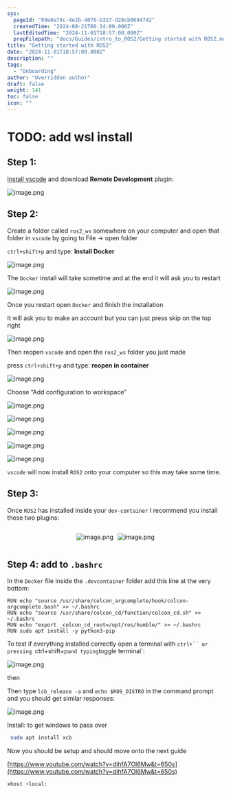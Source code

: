 ```yaml
---
sys:
  pageId: "89e0a78c-4e2b-4070-b327-d28cb0694742"
  createdTime: "2024-08-21T00:24:00.000Z"
  lastEditedTime: "2024-11-01T18:57:00.000Z"
  propFilepath: "docs/Guides/intro_to_ROS2/Getting started with ROS2.md"
title: "Getting started with ROS2"
date: "2024-11-01T18:57:00.000Z"
description: ""
tags:
  - "Onboarding"
author: "Overridden author"
draft: false
weight: 141
toc: false
icon: ""
---
```


# TODO: add wsl install

## Step 1:

[Install vscode](https://code.visualstudio.com/download) and download **Remote Development** plugin:

![image.png](https://prod-files-secure.s3.us-west-2.amazonaws.com/d518164a-d88e-44d1-a4ee-3adb3bd8bce0/efb52993-1881-4a40-b95e-6f020334f022/image.png?X-Amz-Algorithm=AWS4-HMAC-SHA256&X-Amz-Content-Sha256=UNSIGNED-PAYLOAD&X-Amz-Credential=ASIAZI2LB466WU3VH7FZ%2F20250418%2Fus-west-2%2Fs3%2Faws4_request&X-Amz-Date=20250418T061231Z&X-Amz-Expires=3600&X-Amz-Security-Token=IQoJb3JpZ2luX2VjEOb%2F%2F%2F%2F%2F%2F%2F%2F%2F%2FwEaCXVzLXdlc3QtMiJIMEYCIQDHwtSsyfcFt2TLECIPgziBx2JRzaK6z3%2FSNa89jRcc5QIhAJ%2BcxDdeFz4aJPDDQYVUEcJ6XQNtCQ2QpaXH5Fe60MEtKv8DCG4QABoMNjM3NDIzMTgzODA1IgzepgutlmbyoSIYX0oq3AP3z5MtHBO2NxCPDgudMlzjsJpUvC1CQImJeRMW4nGdd5U18BDRxPUQlXtteT813FoiebRgZnqLoTyysLncfNzSfwAXQ3XYUuRdI6LW21ye02OCnwzSj0M5kR9HJMmHgEv17lLFOCalx7eWkhprU%2BVfVYAMnDN22VJxS7ZWxX13U1iIkZFskgugk1WbaAtP%2BOcMmZhp%2FQnemT5YZ%2BHXsvXEMaA9s6xww6KvXRnQJOAcJv6DLIFh8rXBkyQK030sthWd%2BPgL7yXg%2FV7QdRWBerGZWkuv9Mop%2Fu5tBXHS5WNCTuTTuNUTMTZZiDemnfQT33OlEB1c9MdOo4m0ejkA8rcd8slK%2BJTSp%2BXK9O9gouk1pEolWBArYooCgmvNAshXn9yH5rQCjNj4LgN3A19f%2Bf646ViODmwjJtuteMWM6mAHzZ19sXtZfCSg4M%2FBP4jFDZSdv9Z5%2Fd1Fhz6KLvgOzvImpBmJi3ZfCJaCdQzmRM7mbw2%2FVcNnOT7wy2pXVI4HMH8IHLtGGeVGfljNWyxt0K5xOT%2F7XRY1Tb28nn6qy3qhTxvH%2Fb5vyNTSwdcF%2FcN68vq7m0txYAUA1lmVZCvdDO1L7aPpNKa48KaulORRiRA%2BiJtPJj8wR02BbX5wFTD8wofABjqkATb0m9tmri94xKqTO%2FjQn%2FCgpSfcaA9q3JwDT85RHMUsx20d%2Fv%2FTCroU%2BFcbxJzA%2FaYK6mcoRpV1bg%2FaIMzvebIkGyH%2BANq7fYgM%2BguJyTqiTJQmQ117QQLlOauQ619YKRvl1y18eISKK79VSyDcIWtQxikiIgFkwRgQkKjWYAfPVYFtATQLNBT5vIU4Rdfg5AJzrBvsKJUkYe4hfSOx7H8dbCT8&X-Amz-Signature=380807913382f66b13020a4ce597eb0d06301a25558b9d5dfdc3619c7c97a05b&X-Amz-SignedHeaders=host&x-id=GetObject)

## Step 2:

Create a folder called `ros2_ws` somewhere on your computer and open that folder in `vscode` by going to File → open folder 

`ctrl+shift+p` and type: **Install Docker**

![image.png](https://prod-files-secure.s3.us-west-2.amazonaws.com/d518164a-d88e-44d1-a4ee-3adb3bd8bce0/2269dc0e-1cd5-47ff-bceb-c04ad9b2eab0/image.png?X-Amz-Algorithm=AWS4-HMAC-SHA256&X-Amz-Content-Sha256=UNSIGNED-PAYLOAD&X-Amz-Credential=ASIAZI2LB466WU3VH7FZ%2F20250418%2Fus-west-2%2Fs3%2Faws4_request&X-Amz-Date=20250418T061231Z&X-Amz-Expires=3600&X-Amz-Security-Token=IQoJb3JpZ2luX2VjEOb%2F%2F%2F%2F%2F%2F%2F%2F%2F%2FwEaCXVzLXdlc3QtMiJIMEYCIQDHwtSsyfcFt2TLECIPgziBx2JRzaK6z3%2FSNa89jRcc5QIhAJ%2BcxDdeFz4aJPDDQYVUEcJ6XQNtCQ2QpaXH5Fe60MEtKv8DCG4QABoMNjM3NDIzMTgzODA1IgzepgutlmbyoSIYX0oq3AP3z5MtHBO2NxCPDgudMlzjsJpUvC1CQImJeRMW4nGdd5U18BDRxPUQlXtteT813FoiebRgZnqLoTyysLncfNzSfwAXQ3XYUuRdI6LW21ye02OCnwzSj0M5kR9HJMmHgEv17lLFOCalx7eWkhprU%2BVfVYAMnDN22VJxS7ZWxX13U1iIkZFskgugk1WbaAtP%2BOcMmZhp%2FQnemT5YZ%2BHXsvXEMaA9s6xww6KvXRnQJOAcJv6DLIFh8rXBkyQK030sthWd%2BPgL7yXg%2FV7QdRWBerGZWkuv9Mop%2Fu5tBXHS5WNCTuTTuNUTMTZZiDemnfQT33OlEB1c9MdOo4m0ejkA8rcd8slK%2BJTSp%2BXK9O9gouk1pEolWBArYooCgmvNAshXn9yH5rQCjNj4LgN3A19f%2Bf646ViODmwjJtuteMWM6mAHzZ19sXtZfCSg4M%2FBP4jFDZSdv9Z5%2Fd1Fhz6KLvgOzvImpBmJi3ZfCJaCdQzmRM7mbw2%2FVcNnOT7wy2pXVI4HMH8IHLtGGeVGfljNWyxt0K5xOT%2F7XRY1Tb28nn6qy3qhTxvH%2Fb5vyNTSwdcF%2FcN68vq7m0txYAUA1lmVZCvdDO1L7aPpNKa48KaulORRiRA%2BiJtPJj8wR02BbX5wFTD8wofABjqkATb0m9tmri94xKqTO%2FjQn%2FCgpSfcaA9q3JwDT85RHMUsx20d%2Fv%2FTCroU%2BFcbxJzA%2FaYK6mcoRpV1bg%2FaIMzvebIkGyH%2BANq7fYgM%2BguJyTqiTJQmQ117QQLlOauQ619YKRvl1y18eISKK79VSyDcIWtQxikiIgFkwRgQkKjWYAfPVYFtATQLNBT5vIU4Rdfg5AJzrBvsKJUkYe4hfSOx7H8dbCT8&X-Amz-Signature=032761baa4ffbaf893fa71761d742e05ebfe43570cad2be6c28c5dafd986652b&X-Amz-SignedHeaders=host&x-id=GetObject)

The `Docker` install will take sometime and at the end it will ask you to restart

![image.png](https://prod-files-secure.s3.us-west-2.amazonaws.com/d518164a-d88e-44d1-a4ee-3adb3bd8bce0/ed233f78-be33-4b1f-b89c-9c346c0e961e/image.png?X-Amz-Algorithm=AWS4-HMAC-SHA256&X-Amz-Content-Sha256=UNSIGNED-PAYLOAD&X-Amz-Credential=ASIAZI2LB466WU3VH7FZ%2F20250418%2Fus-west-2%2Fs3%2Faws4_request&X-Amz-Date=20250418T061231Z&X-Amz-Expires=3600&X-Amz-Security-Token=IQoJb3JpZ2luX2VjEOb%2F%2F%2F%2F%2F%2F%2F%2F%2F%2FwEaCXVzLXdlc3QtMiJIMEYCIQDHwtSsyfcFt2TLECIPgziBx2JRzaK6z3%2FSNa89jRcc5QIhAJ%2BcxDdeFz4aJPDDQYVUEcJ6XQNtCQ2QpaXH5Fe60MEtKv8DCG4QABoMNjM3NDIzMTgzODA1IgzepgutlmbyoSIYX0oq3AP3z5MtHBO2NxCPDgudMlzjsJpUvC1CQImJeRMW4nGdd5U18BDRxPUQlXtteT813FoiebRgZnqLoTyysLncfNzSfwAXQ3XYUuRdI6LW21ye02OCnwzSj0M5kR9HJMmHgEv17lLFOCalx7eWkhprU%2BVfVYAMnDN22VJxS7ZWxX13U1iIkZFskgugk1WbaAtP%2BOcMmZhp%2FQnemT5YZ%2BHXsvXEMaA9s6xww6KvXRnQJOAcJv6DLIFh8rXBkyQK030sthWd%2BPgL7yXg%2FV7QdRWBerGZWkuv9Mop%2Fu5tBXHS5WNCTuTTuNUTMTZZiDemnfQT33OlEB1c9MdOo4m0ejkA8rcd8slK%2BJTSp%2BXK9O9gouk1pEolWBArYooCgmvNAshXn9yH5rQCjNj4LgN3A19f%2Bf646ViODmwjJtuteMWM6mAHzZ19sXtZfCSg4M%2FBP4jFDZSdv9Z5%2Fd1Fhz6KLvgOzvImpBmJi3ZfCJaCdQzmRM7mbw2%2FVcNnOT7wy2pXVI4HMH8IHLtGGeVGfljNWyxt0K5xOT%2F7XRY1Tb28nn6qy3qhTxvH%2Fb5vyNTSwdcF%2FcN68vq7m0txYAUA1lmVZCvdDO1L7aPpNKa48KaulORRiRA%2BiJtPJj8wR02BbX5wFTD8wofABjqkATb0m9tmri94xKqTO%2FjQn%2FCgpSfcaA9q3JwDT85RHMUsx20d%2Fv%2FTCroU%2BFcbxJzA%2FaYK6mcoRpV1bg%2FaIMzvebIkGyH%2BANq7fYgM%2BguJyTqiTJQmQ117QQLlOauQ619YKRvl1y18eISKK79VSyDcIWtQxikiIgFkwRgQkKjWYAfPVYFtATQLNBT5vIU4Rdfg5AJzrBvsKJUkYe4hfSOx7H8dbCT8&X-Amz-Signature=a903b23878b1e01e181c626d2c39010d9015fa3cee2edc4089570cbb96cbcc4a&X-Amz-SignedHeaders=host&x-id=GetObject)

Once you restart open `Docker` and finish the installation

It will ask you to make an account but you can just press skip on the top right

![image.png](https://prod-files-secure.s3.us-west-2.amazonaws.com/d518164a-d88e-44d1-a4ee-3adb3bd8bce0/21010ad9-1659-4fd9-9f59-9932a09b2a3d/image.png?X-Amz-Algorithm=AWS4-HMAC-SHA256&X-Amz-Content-Sha256=UNSIGNED-PAYLOAD&X-Amz-Credential=ASIAZI2LB466WU3VH7FZ%2F20250418%2Fus-west-2%2Fs3%2Faws4_request&X-Amz-Date=20250418T061231Z&X-Amz-Expires=3600&X-Amz-Security-Token=IQoJb3JpZ2luX2VjEOb%2F%2F%2F%2F%2F%2F%2F%2F%2F%2FwEaCXVzLXdlc3QtMiJIMEYCIQDHwtSsyfcFt2TLECIPgziBx2JRzaK6z3%2FSNa89jRcc5QIhAJ%2BcxDdeFz4aJPDDQYVUEcJ6XQNtCQ2QpaXH5Fe60MEtKv8DCG4QABoMNjM3NDIzMTgzODA1IgzepgutlmbyoSIYX0oq3AP3z5MtHBO2NxCPDgudMlzjsJpUvC1CQImJeRMW4nGdd5U18BDRxPUQlXtteT813FoiebRgZnqLoTyysLncfNzSfwAXQ3XYUuRdI6LW21ye02OCnwzSj0M5kR9HJMmHgEv17lLFOCalx7eWkhprU%2BVfVYAMnDN22VJxS7ZWxX13U1iIkZFskgugk1WbaAtP%2BOcMmZhp%2FQnemT5YZ%2BHXsvXEMaA9s6xww6KvXRnQJOAcJv6DLIFh8rXBkyQK030sthWd%2BPgL7yXg%2FV7QdRWBerGZWkuv9Mop%2Fu5tBXHS5WNCTuTTuNUTMTZZiDemnfQT33OlEB1c9MdOo4m0ejkA8rcd8slK%2BJTSp%2BXK9O9gouk1pEolWBArYooCgmvNAshXn9yH5rQCjNj4LgN3A19f%2Bf646ViODmwjJtuteMWM6mAHzZ19sXtZfCSg4M%2FBP4jFDZSdv9Z5%2Fd1Fhz6KLvgOzvImpBmJi3ZfCJaCdQzmRM7mbw2%2FVcNnOT7wy2pXVI4HMH8IHLtGGeVGfljNWyxt0K5xOT%2F7XRY1Tb28nn6qy3qhTxvH%2Fb5vyNTSwdcF%2FcN68vq7m0txYAUA1lmVZCvdDO1L7aPpNKa48KaulORRiRA%2BiJtPJj8wR02BbX5wFTD8wofABjqkATb0m9tmri94xKqTO%2FjQn%2FCgpSfcaA9q3JwDT85RHMUsx20d%2Fv%2FTCroU%2BFcbxJzA%2FaYK6mcoRpV1bg%2FaIMzvebIkGyH%2BANq7fYgM%2BguJyTqiTJQmQ117QQLlOauQ619YKRvl1y18eISKK79VSyDcIWtQxikiIgFkwRgQkKjWYAfPVYFtATQLNBT5vIU4Rdfg5AJzrBvsKJUkYe4hfSOx7H8dbCT8&X-Amz-Signature=5c5ced13c1a360748df3bbdf97b7723a1c079612ea790a275fcf862350d9da83&X-Amz-SignedHeaders=host&x-id=GetObject)

Then reopen `vscode` and open the `ros2_ws` folder you just made

press `ctrl+shift+p` and type: **reopen in container**

![image.png](https://prod-files-secure.s3.us-west-2.amazonaws.com/d518164a-d88e-44d1-a4ee-3adb3bd8bce0/4e93b8c2-41ad-488c-8095-c74205196118/image.png?X-Amz-Algorithm=AWS4-HMAC-SHA256&X-Amz-Content-Sha256=UNSIGNED-PAYLOAD&X-Amz-Credential=ASIAZI2LB466WU3VH7FZ%2F20250418%2Fus-west-2%2Fs3%2Faws4_request&X-Amz-Date=20250418T061231Z&X-Amz-Expires=3600&X-Amz-Security-Token=IQoJb3JpZ2luX2VjEOb%2F%2F%2F%2F%2F%2F%2F%2F%2F%2FwEaCXVzLXdlc3QtMiJIMEYCIQDHwtSsyfcFt2TLECIPgziBx2JRzaK6z3%2FSNa89jRcc5QIhAJ%2BcxDdeFz4aJPDDQYVUEcJ6XQNtCQ2QpaXH5Fe60MEtKv8DCG4QABoMNjM3NDIzMTgzODA1IgzepgutlmbyoSIYX0oq3AP3z5MtHBO2NxCPDgudMlzjsJpUvC1CQImJeRMW4nGdd5U18BDRxPUQlXtteT813FoiebRgZnqLoTyysLncfNzSfwAXQ3XYUuRdI6LW21ye02OCnwzSj0M5kR9HJMmHgEv17lLFOCalx7eWkhprU%2BVfVYAMnDN22VJxS7ZWxX13U1iIkZFskgugk1WbaAtP%2BOcMmZhp%2FQnemT5YZ%2BHXsvXEMaA9s6xww6KvXRnQJOAcJv6DLIFh8rXBkyQK030sthWd%2BPgL7yXg%2FV7QdRWBerGZWkuv9Mop%2Fu5tBXHS5WNCTuTTuNUTMTZZiDemnfQT33OlEB1c9MdOo4m0ejkA8rcd8slK%2BJTSp%2BXK9O9gouk1pEolWBArYooCgmvNAshXn9yH5rQCjNj4LgN3A19f%2Bf646ViODmwjJtuteMWM6mAHzZ19sXtZfCSg4M%2FBP4jFDZSdv9Z5%2Fd1Fhz6KLvgOzvImpBmJi3ZfCJaCdQzmRM7mbw2%2FVcNnOT7wy2pXVI4HMH8IHLtGGeVGfljNWyxt0K5xOT%2F7XRY1Tb28nn6qy3qhTxvH%2Fb5vyNTSwdcF%2FcN68vq7m0txYAUA1lmVZCvdDO1L7aPpNKa48KaulORRiRA%2BiJtPJj8wR02BbX5wFTD8wofABjqkATb0m9tmri94xKqTO%2FjQn%2FCgpSfcaA9q3JwDT85RHMUsx20d%2Fv%2FTCroU%2BFcbxJzA%2FaYK6mcoRpV1bg%2FaIMzvebIkGyH%2BANq7fYgM%2BguJyTqiTJQmQ117QQLlOauQ619YKRvl1y18eISKK79VSyDcIWtQxikiIgFkwRgQkKjWYAfPVYFtATQLNBT5vIU4Rdfg5AJzrBvsKJUkYe4hfSOx7H8dbCT8&X-Amz-Signature=cca2c2813593d68edb90d974371da71fb8c079bd57e4af1ec2a60d1b0686b43a&X-Amz-SignedHeaders=host&x-id=GetObject)

Choose “Add configuration to workspace”

![image.png](https://prod-files-secure.s3.us-west-2.amazonaws.com/d518164a-d88e-44d1-a4ee-3adb3bd8bce0/9560b282-5060-4989-ba37-97e7b2c22476/image.png?X-Amz-Algorithm=AWS4-HMAC-SHA256&X-Amz-Content-Sha256=UNSIGNED-PAYLOAD&X-Amz-Credential=ASIAZI2LB466WU3VH7FZ%2F20250418%2Fus-west-2%2Fs3%2Faws4_request&X-Amz-Date=20250418T061231Z&X-Amz-Expires=3600&X-Amz-Security-Token=IQoJb3JpZ2luX2VjEOb%2F%2F%2F%2F%2F%2F%2F%2F%2F%2FwEaCXVzLXdlc3QtMiJIMEYCIQDHwtSsyfcFt2TLECIPgziBx2JRzaK6z3%2FSNa89jRcc5QIhAJ%2BcxDdeFz4aJPDDQYVUEcJ6XQNtCQ2QpaXH5Fe60MEtKv8DCG4QABoMNjM3NDIzMTgzODA1IgzepgutlmbyoSIYX0oq3AP3z5MtHBO2NxCPDgudMlzjsJpUvC1CQImJeRMW4nGdd5U18BDRxPUQlXtteT813FoiebRgZnqLoTyysLncfNzSfwAXQ3XYUuRdI6LW21ye02OCnwzSj0M5kR9HJMmHgEv17lLFOCalx7eWkhprU%2BVfVYAMnDN22VJxS7ZWxX13U1iIkZFskgugk1WbaAtP%2BOcMmZhp%2FQnemT5YZ%2BHXsvXEMaA9s6xww6KvXRnQJOAcJv6DLIFh8rXBkyQK030sthWd%2BPgL7yXg%2FV7QdRWBerGZWkuv9Mop%2Fu5tBXHS5WNCTuTTuNUTMTZZiDemnfQT33OlEB1c9MdOo4m0ejkA8rcd8slK%2BJTSp%2BXK9O9gouk1pEolWBArYooCgmvNAshXn9yH5rQCjNj4LgN3A19f%2Bf646ViODmwjJtuteMWM6mAHzZ19sXtZfCSg4M%2FBP4jFDZSdv9Z5%2Fd1Fhz6KLvgOzvImpBmJi3ZfCJaCdQzmRM7mbw2%2FVcNnOT7wy2pXVI4HMH8IHLtGGeVGfljNWyxt0K5xOT%2F7XRY1Tb28nn6qy3qhTxvH%2Fb5vyNTSwdcF%2FcN68vq7m0txYAUA1lmVZCvdDO1L7aPpNKa48KaulORRiRA%2BiJtPJj8wR02BbX5wFTD8wofABjqkATb0m9tmri94xKqTO%2FjQn%2FCgpSfcaA9q3JwDT85RHMUsx20d%2Fv%2FTCroU%2BFcbxJzA%2FaYK6mcoRpV1bg%2FaIMzvebIkGyH%2BANq7fYgM%2BguJyTqiTJQmQ117QQLlOauQ619YKRvl1y18eISKK79VSyDcIWtQxikiIgFkwRgQkKjWYAfPVYFtATQLNBT5vIU4Rdfg5AJzrBvsKJUkYe4hfSOx7H8dbCT8&X-Amz-Signature=fc6b2d91a174f9df60b081a4f239e18fe5148c3227726b80a84e2582653cb00b&X-Amz-SignedHeaders=host&x-id=GetObject)

![image.png](https://prod-files-secure.s3.us-west-2.amazonaws.com/d518164a-d88e-44d1-a4ee-3adb3bd8bce0/2ee63f81-886b-48e8-a553-dc6e5eac99e4/image.png?X-Amz-Algorithm=AWS4-HMAC-SHA256&X-Amz-Content-Sha256=UNSIGNED-PAYLOAD&X-Amz-Credential=ASIAZI2LB466WU3VH7FZ%2F20250418%2Fus-west-2%2Fs3%2Faws4_request&X-Amz-Date=20250418T061231Z&X-Amz-Expires=3600&X-Amz-Security-Token=IQoJb3JpZ2luX2VjEOb%2F%2F%2F%2F%2F%2F%2F%2F%2F%2FwEaCXVzLXdlc3QtMiJIMEYCIQDHwtSsyfcFt2TLECIPgziBx2JRzaK6z3%2FSNa89jRcc5QIhAJ%2BcxDdeFz4aJPDDQYVUEcJ6XQNtCQ2QpaXH5Fe60MEtKv8DCG4QABoMNjM3NDIzMTgzODA1IgzepgutlmbyoSIYX0oq3AP3z5MtHBO2NxCPDgudMlzjsJpUvC1CQImJeRMW4nGdd5U18BDRxPUQlXtteT813FoiebRgZnqLoTyysLncfNzSfwAXQ3XYUuRdI6LW21ye02OCnwzSj0M5kR9HJMmHgEv17lLFOCalx7eWkhprU%2BVfVYAMnDN22VJxS7ZWxX13U1iIkZFskgugk1WbaAtP%2BOcMmZhp%2FQnemT5YZ%2BHXsvXEMaA9s6xww6KvXRnQJOAcJv6DLIFh8rXBkyQK030sthWd%2BPgL7yXg%2FV7QdRWBerGZWkuv9Mop%2Fu5tBXHS5WNCTuTTuNUTMTZZiDemnfQT33OlEB1c9MdOo4m0ejkA8rcd8slK%2BJTSp%2BXK9O9gouk1pEolWBArYooCgmvNAshXn9yH5rQCjNj4LgN3A19f%2Bf646ViODmwjJtuteMWM6mAHzZ19sXtZfCSg4M%2FBP4jFDZSdv9Z5%2Fd1Fhz6KLvgOzvImpBmJi3ZfCJaCdQzmRM7mbw2%2FVcNnOT7wy2pXVI4HMH8IHLtGGeVGfljNWyxt0K5xOT%2F7XRY1Tb28nn6qy3qhTxvH%2Fb5vyNTSwdcF%2FcN68vq7m0txYAUA1lmVZCvdDO1L7aPpNKa48KaulORRiRA%2BiJtPJj8wR02BbX5wFTD8wofABjqkATb0m9tmri94xKqTO%2FjQn%2FCgpSfcaA9q3JwDT85RHMUsx20d%2Fv%2FTCroU%2BFcbxJzA%2FaYK6mcoRpV1bg%2FaIMzvebIkGyH%2BANq7fYgM%2BguJyTqiTJQmQ117QQLlOauQ619YKRvl1y18eISKK79VSyDcIWtQxikiIgFkwRgQkKjWYAfPVYFtATQLNBT5vIU4Rdfg5AJzrBvsKJUkYe4hfSOx7H8dbCT8&X-Amz-Signature=57001a88a9c87d27c2707f28187490f2959b830a9d57c076e1a9e2d3443a984f&X-Amz-SignedHeaders=host&x-id=GetObject)

![image.png](https://prod-files-secure.s3.us-west-2.amazonaws.com/d518164a-d88e-44d1-a4ee-3adb3bd8bce0/ae1580b2-b048-407e-aed9-b584224a7a04/image.png?X-Amz-Algorithm=AWS4-HMAC-SHA256&X-Amz-Content-Sha256=UNSIGNED-PAYLOAD&X-Amz-Credential=ASIAZI2LB466WU3VH7FZ%2F20250418%2Fus-west-2%2Fs3%2Faws4_request&X-Amz-Date=20250418T061231Z&X-Amz-Expires=3600&X-Amz-Security-Token=IQoJb3JpZ2luX2VjEOb%2F%2F%2F%2F%2F%2F%2F%2F%2F%2FwEaCXVzLXdlc3QtMiJIMEYCIQDHwtSsyfcFt2TLECIPgziBx2JRzaK6z3%2FSNa89jRcc5QIhAJ%2BcxDdeFz4aJPDDQYVUEcJ6XQNtCQ2QpaXH5Fe60MEtKv8DCG4QABoMNjM3NDIzMTgzODA1IgzepgutlmbyoSIYX0oq3AP3z5MtHBO2NxCPDgudMlzjsJpUvC1CQImJeRMW4nGdd5U18BDRxPUQlXtteT813FoiebRgZnqLoTyysLncfNzSfwAXQ3XYUuRdI6LW21ye02OCnwzSj0M5kR9HJMmHgEv17lLFOCalx7eWkhprU%2BVfVYAMnDN22VJxS7ZWxX13U1iIkZFskgugk1WbaAtP%2BOcMmZhp%2FQnemT5YZ%2BHXsvXEMaA9s6xww6KvXRnQJOAcJv6DLIFh8rXBkyQK030sthWd%2BPgL7yXg%2FV7QdRWBerGZWkuv9Mop%2Fu5tBXHS5WNCTuTTuNUTMTZZiDemnfQT33OlEB1c9MdOo4m0ejkA8rcd8slK%2BJTSp%2BXK9O9gouk1pEolWBArYooCgmvNAshXn9yH5rQCjNj4LgN3A19f%2Bf646ViODmwjJtuteMWM6mAHzZ19sXtZfCSg4M%2FBP4jFDZSdv9Z5%2Fd1Fhz6KLvgOzvImpBmJi3ZfCJaCdQzmRM7mbw2%2FVcNnOT7wy2pXVI4HMH8IHLtGGeVGfljNWyxt0K5xOT%2F7XRY1Tb28nn6qy3qhTxvH%2Fb5vyNTSwdcF%2FcN68vq7m0txYAUA1lmVZCvdDO1L7aPpNKa48KaulORRiRA%2BiJtPJj8wR02BbX5wFTD8wofABjqkATb0m9tmri94xKqTO%2FjQn%2FCgpSfcaA9q3JwDT85RHMUsx20d%2Fv%2FTCroU%2BFcbxJzA%2FaYK6mcoRpV1bg%2FaIMzvebIkGyH%2BANq7fYgM%2BguJyTqiTJQmQ117QQLlOauQ619YKRvl1y18eISKK79VSyDcIWtQxikiIgFkwRgQkKjWYAfPVYFtATQLNBT5vIU4Rdfg5AJzrBvsKJUkYe4hfSOx7H8dbCT8&X-Amz-Signature=8035287cffaf9e3f6016b0d3ee4d4c26aa0747f034d37b0d8f800210a777e885&X-Amz-SignedHeaders=host&x-id=GetObject)

![image.png](https://prod-files-secure.s3.us-west-2.amazonaws.com/d518164a-d88e-44d1-a4ee-3adb3bd8bce0/53255b28-f75e-430f-b9e3-c0ac8577e42b/image.png?X-Amz-Algorithm=AWS4-HMAC-SHA256&X-Amz-Content-Sha256=UNSIGNED-PAYLOAD&X-Amz-Credential=ASIAZI2LB466WU3VH7FZ%2F20250418%2Fus-west-2%2Fs3%2Faws4_request&X-Amz-Date=20250418T061231Z&X-Amz-Expires=3600&X-Amz-Security-Token=IQoJb3JpZ2luX2VjEOb%2F%2F%2F%2F%2F%2F%2F%2F%2F%2FwEaCXVzLXdlc3QtMiJIMEYCIQDHwtSsyfcFt2TLECIPgziBx2JRzaK6z3%2FSNa89jRcc5QIhAJ%2BcxDdeFz4aJPDDQYVUEcJ6XQNtCQ2QpaXH5Fe60MEtKv8DCG4QABoMNjM3NDIzMTgzODA1IgzepgutlmbyoSIYX0oq3AP3z5MtHBO2NxCPDgudMlzjsJpUvC1CQImJeRMW4nGdd5U18BDRxPUQlXtteT813FoiebRgZnqLoTyysLncfNzSfwAXQ3XYUuRdI6LW21ye02OCnwzSj0M5kR9HJMmHgEv17lLFOCalx7eWkhprU%2BVfVYAMnDN22VJxS7ZWxX13U1iIkZFskgugk1WbaAtP%2BOcMmZhp%2FQnemT5YZ%2BHXsvXEMaA9s6xww6KvXRnQJOAcJv6DLIFh8rXBkyQK030sthWd%2BPgL7yXg%2FV7QdRWBerGZWkuv9Mop%2Fu5tBXHS5WNCTuTTuNUTMTZZiDemnfQT33OlEB1c9MdOo4m0ejkA8rcd8slK%2BJTSp%2BXK9O9gouk1pEolWBArYooCgmvNAshXn9yH5rQCjNj4LgN3A19f%2Bf646ViODmwjJtuteMWM6mAHzZ19sXtZfCSg4M%2FBP4jFDZSdv9Z5%2Fd1Fhz6KLvgOzvImpBmJi3ZfCJaCdQzmRM7mbw2%2FVcNnOT7wy2pXVI4HMH8IHLtGGeVGfljNWyxt0K5xOT%2F7XRY1Tb28nn6qy3qhTxvH%2Fb5vyNTSwdcF%2FcN68vq7m0txYAUA1lmVZCvdDO1L7aPpNKa48KaulORRiRA%2BiJtPJj8wR02BbX5wFTD8wofABjqkATb0m9tmri94xKqTO%2FjQn%2FCgpSfcaA9q3JwDT85RHMUsx20d%2Fv%2FTCroU%2BFcbxJzA%2FaYK6mcoRpV1bg%2FaIMzvebIkGyH%2BANq7fYgM%2BguJyTqiTJQmQ117QQLlOauQ619YKRvl1y18eISKK79VSyDcIWtQxikiIgFkwRgQkKjWYAfPVYFtATQLNBT5vIU4Rdfg5AJzrBvsKJUkYe4hfSOx7H8dbCT8&X-Amz-Signature=35c406028a064e8225919b50440f070e761af34f6808e788ca117c47119dc15d&X-Amz-SignedHeaders=host&x-id=GetObject)

![image.png](https://prod-files-secure.s3.us-west-2.amazonaws.com/d518164a-d88e-44d1-a4ee-3adb3bd8bce0/7c562767-5af9-4ffb-97d1-327bcdf4ee00/image.png?X-Amz-Algorithm=AWS4-HMAC-SHA256&X-Amz-Content-Sha256=UNSIGNED-PAYLOAD&X-Amz-Credential=ASIAZI2LB466WU3VH7FZ%2F20250418%2Fus-west-2%2Fs3%2Faws4_request&X-Amz-Date=20250418T061231Z&X-Amz-Expires=3600&X-Amz-Security-Token=IQoJb3JpZ2luX2VjEOb%2F%2F%2F%2F%2F%2F%2F%2F%2F%2FwEaCXVzLXdlc3QtMiJIMEYCIQDHwtSsyfcFt2TLECIPgziBx2JRzaK6z3%2FSNa89jRcc5QIhAJ%2BcxDdeFz4aJPDDQYVUEcJ6XQNtCQ2QpaXH5Fe60MEtKv8DCG4QABoMNjM3NDIzMTgzODA1IgzepgutlmbyoSIYX0oq3AP3z5MtHBO2NxCPDgudMlzjsJpUvC1CQImJeRMW4nGdd5U18BDRxPUQlXtteT813FoiebRgZnqLoTyysLncfNzSfwAXQ3XYUuRdI6LW21ye02OCnwzSj0M5kR9HJMmHgEv17lLFOCalx7eWkhprU%2BVfVYAMnDN22VJxS7ZWxX13U1iIkZFskgugk1WbaAtP%2BOcMmZhp%2FQnemT5YZ%2BHXsvXEMaA9s6xww6KvXRnQJOAcJv6DLIFh8rXBkyQK030sthWd%2BPgL7yXg%2FV7QdRWBerGZWkuv9Mop%2Fu5tBXHS5WNCTuTTuNUTMTZZiDemnfQT33OlEB1c9MdOo4m0ejkA8rcd8slK%2BJTSp%2BXK9O9gouk1pEolWBArYooCgmvNAshXn9yH5rQCjNj4LgN3A19f%2Bf646ViODmwjJtuteMWM6mAHzZ19sXtZfCSg4M%2FBP4jFDZSdv9Z5%2Fd1Fhz6KLvgOzvImpBmJi3ZfCJaCdQzmRM7mbw2%2FVcNnOT7wy2pXVI4HMH8IHLtGGeVGfljNWyxt0K5xOT%2F7XRY1Tb28nn6qy3qhTxvH%2Fb5vyNTSwdcF%2FcN68vq7m0txYAUA1lmVZCvdDO1L7aPpNKa48KaulORRiRA%2BiJtPJj8wR02BbX5wFTD8wofABjqkATb0m9tmri94xKqTO%2FjQn%2FCgpSfcaA9q3JwDT85RHMUsx20d%2Fv%2FTCroU%2BFcbxJzA%2FaYK6mcoRpV1bg%2FaIMzvebIkGyH%2BANq7fYgM%2BguJyTqiTJQmQ117QQLlOauQ619YKRvl1y18eISKK79VSyDcIWtQxikiIgFkwRgQkKjWYAfPVYFtATQLNBT5vIU4Rdfg5AJzrBvsKJUkYe4hfSOx7H8dbCT8&X-Amz-Signature=05a15e9f2758e1e1626421923592cd333414b733aba6a76363911b765163cef7&X-Amz-SignedHeaders=host&x-id=GetObject)

`vscode` will now install `ROS2` onto your computer so this may take some time.

## Step 3:

Once `ROS2` has installed inside your `dev-container` I recommend you install these two plugins:

<div style="display: flex;flex-direction: row; column-gap:10px; max-width: 630px;justify-content: center;">
<div>

![image.png](https://prod-files-secure.s3.us-west-2.amazonaws.com/d518164a-d88e-44d1-a4ee-3adb3bd8bce0/3fc3d550-5a54-4ba1-ba6b-faa01cdb7369/image.png?X-Amz-Algorithm=AWS4-HMAC-SHA256&X-Amz-Content-Sha256=UNSIGNED-PAYLOAD&X-Amz-Credential=ASIAZI2LB4665D66T5R7%2F20250418%2Fus-west-2%2Fs3%2Faws4_request&X-Amz-Date=20250418T061232Z&X-Amz-Expires=3600&X-Amz-Security-Token=IQoJb3JpZ2luX2VjEOb%2F%2F%2F%2F%2F%2F%2F%2F%2F%2FwEaCXVzLXdlc3QtMiJHMEUCIQD3Ptou4fG2RMfpWAvkeo3dSiAoEmVnRW615ZLG3sdyrQIgdMimCF8GyiRt6y0SH2r78Kqpj1cJ8vEOy1Ge%2BLzHqlAq%2FwMIbxAAGgw2Mzc0MjMxODM4MDUiDGoYtMeHOSdNYx9niCrcA2q%2Fk7x%2FGvRESmWsEulrjKjCHZChlaBbM%2BESwXhtft2vrokewJI%2BnIG1hT2MoJ2WlPqz5Do%2B0J3o5jj9SYd%2BhG%2FXSHzAJsKh33jPsMQOOWpe%2B4V1Zh1YktpdWk8sePnoN%2FDpb5u1cX0B7U1cmREsxNsPSa4Dg7DTX87tIjXghfLO5Oq8afoNpZZXJtdLyT%2BHyxmkPCFNKMq3v%2Bm8kbY1hBDP7V5nWUMy2MCc5E2Tt%2Fk142CwQwNbqgwLV7IeVHZNIfnYUtWMw%2Bx%2F61EbE%2FPZbseS7h5AYam7vhbN%2BcvmOVylSAxo4Wwp2bbwUYVfCSWAvPNMSNXzjzPqivIbOYKgHXZKt45YCI%2BdZ%2FRPJZGbJ44HXIBInWP7Ain5%2Bd3WOFvCBQkzCEMvcTBFrRys6%2B8Gc8OAo6EEBg%2FX1RO5ti4%2Fp4t6fBF6rLeTe07KYoqnyvMLKBMVrlo9uYc7y7zAv5U4fAvFlovMWEIXyX2yKl1xdZAmyYEGGSotBv8oeGAmhThuX9PID2exK6JRnykWe4ojQkNAnI0WxLXhZKp1ugWy%2Bmf4iWxkZ1X8d5jq6x34ywm56YuflOCbgPqZK3Ydc6p664TPREaUngbjEZCMTxe3hOerXWYWIDkJeF5lcLrBMIjDh8AGOqUBkt1QRQJMnDBdGIlRrL2NsP7R2iE%2FSKWbXFA6%2BQA6f9DqgL0Jb3enuOHKnAoNZLi4dk6aUzU%2BGk90z0joCeoRCOluD3jH8fKJTkLRfnjXKi6n%2Fi2X%2B3K4%2ByZNNruepjXdBgQPszb3zgIynEd0KFF2VmIiDUW6rKvtqux3BoOncXWVd3q5Nw5NJcmVItc5qwMVkUpqc%2FV%2B27d9D5wzq%2Fs43FiKiQ0G&X-Amz-Signature=f150be4a3beffecedca1e071e192b5244cd0c179c5cfd7e51bfb086dbbc4ffc8&X-Amz-SignedHeaders=host&x-id=GetObject)

</div>
<div>

![image.png](https://prod-files-secure.s3.us-west-2.amazonaws.com/d518164a-d88e-44d1-a4ee-3adb3bd8bce0/d994cc66-13c2-4093-a5a3-f84cf4601a82/image.png?X-Amz-Algorithm=AWS4-HMAC-SHA256&X-Amz-Content-Sha256=UNSIGNED-PAYLOAD&X-Amz-Credential=ASIAZI2LB466VCHBFAUX%2F20250418%2Fus-west-2%2Fs3%2Faws4_request&X-Amz-Date=20250418T061233Z&X-Amz-Expires=3600&X-Amz-Security-Token=IQoJb3JpZ2luX2VjEOb%2F%2F%2F%2F%2F%2F%2F%2F%2F%2FwEaCXVzLXdlc3QtMiJGMEQCIE19tkpdTUr5q6jg3FSxjuoTgjgODWeq8hmC%2FiP%2BxMbwAiBi%2FOhBtKbKZlh%2BhVF9HMlKejERYtDK%2BrOywQ4FgYL6ZCr%2FAwhuEAAaDDYzNzQyMzE4MzgwNSIMo3qqH6X9qciO6tUeKtwDFfqHpA4eGVuKdroXHunPt9OsAKFy0JzvaKQRxU7IEhdWNVlNrr7%2FMtnrSm%2F7Ufxeu5o%2F89apT1bEota4W4O97iuYoSTSsmjju1LWmgArfcjWCkG90geUnDQwftSxT7bZN%2B89e6wsLtKs801rE5NyIHTE7RMfX6ySqx%2Ft3ubhi6BmVi8CcJxfsBQpSvtGocwwigcQSzI06GLPJ9ywZBHs7CPX3RPac25D6ScCLz4FcOZjqiwYr%2BKyldt0sXabYODp9N61KfONi3m4vVXnFHnLei78KtEMOg2DR2EK8YaAma54FS%2F7lTd7g11qsMAlfGHEvaY7in50NWqggeYhbnJVfekeOU%2BxKZvxnzy0QITmEwTyZrd37q4hsxm6hbStPob46oiajkTdYCFMNDdpIDd%2FNUnSMhcdA5g997CfVlf1GqMlE18rI%2Ff5c7sjSP8n1Ckf77BsoQaV%2B5rWN25%2FBZbhqfrRkdIS4dN1XjP3j5ZrCpHXhKX8q4V9FsOC3IQVFGDXfrBprnubDLo7fGRbrVfkubkm44gpSIG9Im8MxpQugdeBK7Y%2BnocDZyLwaLHZyjyU9mzmsbFIeQbO9kwAmQ6cQTm6v79D24hL10UaVqUr4YJPW5c3rN9%2B6YQXuZwwwMKHwAY6pgGUzd%2Bvk4Kp9%2FMaiMN3gbtgv4BXaVgKeRCJuV0lP9ufPnYzhPeqB9KmO6HHSja7rUNTvnCbpL%2B3tNZz5mybRoZJU1Kq6gmpIlx%2B7ZnOrXXK7tbC5kC7NsrUzOxAKoUNJRho19ct1cabAxHAWHarJTAHZOKR6BVPNGfsLtyCjC9BYB%2FgcO3NuhhBTldV4N93ZGVjvZ3NWB0AneQ5nYbj%2Bzv2kWMy8dS%2B&X-Amz-Signature=aed6c6651bf41dcd856edb3003afff6e5a93d021299dca010f2201d0385d6f96&X-Amz-SignedHeaders=host&x-id=GetObject)

</div>
</div>

## Step 4: add to `.bashrc`

In the `Docker` file inside the `.devcontainer` folder add this line at the very bottom: 

```docker
RUN echo "source /usr/share/colcon_argcomplete/hook/colcon-argcomplete.bash" >> ~/.bashrc
RUN echo "source /usr/share/colcon_cd/function/colcon_cd.sh" >> ~/.bashrc
RUN echo "export _colcon_cd_root=/opt/ros/humble/" >> ~/.bashrc
RUN sudo apt install -y python3-pip 
```

To test if everything installed correctly open a terminal with `ctrl+`` or pressing `ctrl+shift+p` and typing `toggle terminal`:

![image.png](https://prod-files-secure.s3.us-west-2.amazonaws.com/d518164a-d88e-44d1-a4ee-3adb3bd8bce0/6a4943d8-b04e-4c02-9a58-775f3384d1a5/image.png?X-Amz-Algorithm=AWS4-HMAC-SHA256&X-Amz-Content-Sha256=UNSIGNED-PAYLOAD&X-Amz-Credential=ASIAZI2LB466WU3VH7FZ%2F20250418%2Fus-west-2%2Fs3%2Faws4_request&X-Amz-Date=20250418T061231Z&X-Amz-Expires=3600&X-Amz-Security-Token=IQoJb3JpZ2luX2VjEOb%2F%2F%2F%2F%2F%2F%2F%2F%2F%2FwEaCXVzLXdlc3QtMiJIMEYCIQDHwtSsyfcFt2TLECIPgziBx2JRzaK6z3%2FSNa89jRcc5QIhAJ%2BcxDdeFz4aJPDDQYVUEcJ6XQNtCQ2QpaXH5Fe60MEtKv8DCG4QABoMNjM3NDIzMTgzODA1IgzepgutlmbyoSIYX0oq3AP3z5MtHBO2NxCPDgudMlzjsJpUvC1CQImJeRMW4nGdd5U18BDRxPUQlXtteT813FoiebRgZnqLoTyysLncfNzSfwAXQ3XYUuRdI6LW21ye02OCnwzSj0M5kR9HJMmHgEv17lLFOCalx7eWkhprU%2BVfVYAMnDN22VJxS7ZWxX13U1iIkZFskgugk1WbaAtP%2BOcMmZhp%2FQnemT5YZ%2BHXsvXEMaA9s6xww6KvXRnQJOAcJv6DLIFh8rXBkyQK030sthWd%2BPgL7yXg%2FV7QdRWBerGZWkuv9Mop%2Fu5tBXHS5WNCTuTTuNUTMTZZiDemnfQT33OlEB1c9MdOo4m0ejkA8rcd8slK%2BJTSp%2BXK9O9gouk1pEolWBArYooCgmvNAshXn9yH5rQCjNj4LgN3A19f%2Bf646ViODmwjJtuteMWM6mAHzZ19sXtZfCSg4M%2FBP4jFDZSdv9Z5%2Fd1Fhz6KLvgOzvImpBmJi3ZfCJaCdQzmRM7mbw2%2FVcNnOT7wy2pXVI4HMH8IHLtGGeVGfljNWyxt0K5xOT%2F7XRY1Tb28nn6qy3qhTxvH%2Fb5vyNTSwdcF%2FcN68vq7m0txYAUA1lmVZCvdDO1L7aPpNKa48KaulORRiRA%2BiJtPJj8wR02BbX5wFTD8wofABjqkATb0m9tmri94xKqTO%2FjQn%2FCgpSfcaA9q3JwDT85RHMUsx20d%2Fv%2FTCroU%2BFcbxJzA%2FaYK6mcoRpV1bg%2FaIMzvebIkGyH%2BANq7fYgM%2BguJyTqiTJQmQ117QQLlOauQ619YKRvl1y18eISKK79VSyDcIWtQxikiIgFkwRgQkKjWYAfPVYFtATQLNBT5vIU4Rdfg5AJzrBvsKJUkYe4hfSOx7H8dbCT8&X-Amz-Signature=ba7817b69d66af32a825cf540d564f9a4e9b728e96d1eeaede4de3b7fe4149d4&X-Amz-SignedHeaders=host&x-id=GetObject)

then 

Then type `lsb_release -a` and `echo $ROS_DISTRO` in the command prompt and you should get similar responses:

![image.png](https://prod-files-secure.s3.us-west-2.amazonaws.com/d518164a-d88e-44d1-a4ee-3adb3bd8bce0/3e635dec-a805-4e85-8b9e-d000e5b71a4e/image.png?X-Amz-Algorithm=AWS4-HMAC-SHA256&X-Amz-Content-Sha256=UNSIGNED-PAYLOAD&X-Amz-Credential=ASIAZI2LB466WU3VH7FZ%2F20250418%2Fus-west-2%2Fs3%2Faws4_request&X-Amz-Date=20250418T061231Z&X-Amz-Expires=3600&X-Amz-Security-Token=IQoJb3JpZ2luX2VjEOb%2F%2F%2F%2F%2F%2F%2F%2F%2F%2FwEaCXVzLXdlc3QtMiJIMEYCIQDHwtSsyfcFt2TLECIPgziBx2JRzaK6z3%2FSNa89jRcc5QIhAJ%2BcxDdeFz4aJPDDQYVUEcJ6XQNtCQ2QpaXH5Fe60MEtKv8DCG4QABoMNjM3NDIzMTgzODA1IgzepgutlmbyoSIYX0oq3AP3z5MtHBO2NxCPDgudMlzjsJpUvC1CQImJeRMW4nGdd5U18BDRxPUQlXtteT813FoiebRgZnqLoTyysLncfNzSfwAXQ3XYUuRdI6LW21ye02OCnwzSj0M5kR9HJMmHgEv17lLFOCalx7eWkhprU%2BVfVYAMnDN22VJxS7ZWxX13U1iIkZFskgugk1WbaAtP%2BOcMmZhp%2FQnemT5YZ%2BHXsvXEMaA9s6xww6KvXRnQJOAcJv6DLIFh8rXBkyQK030sthWd%2BPgL7yXg%2FV7QdRWBerGZWkuv9Mop%2Fu5tBXHS5WNCTuTTuNUTMTZZiDemnfQT33OlEB1c9MdOo4m0ejkA8rcd8slK%2BJTSp%2BXK9O9gouk1pEolWBArYooCgmvNAshXn9yH5rQCjNj4LgN3A19f%2Bf646ViODmwjJtuteMWM6mAHzZ19sXtZfCSg4M%2FBP4jFDZSdv9Z5%2Fd1Fhz6KLvgOzvImpBmJi3ZfCJaCdQzmRM7mbw2%2FVcNnOT7wy2pXVI4HMH8IHLtGGeVGfljNWyxt0K5xOT%2F7XRY1Tb28nn6qy3qhTxvH%2Fb5vyNTSwdcF%2FcN68vq7m0txYAUA1lmVZCvdDO1L7aPpNKa48KaulORRiRA%2BiJtPJj8wR02BbX5wFTD8wofABjqkATb0m9tmri94xKqTO%2FjQn%2FCgpSfcaA9q3JwDT85RHMUsx20d%2Fv%2FTCroU%2BFcbxJzA%2FaYK6mcoRpV1bg%2FaIMzvebIkGyH%2BANq7fYgM%2BguJyTqiTJQmQ117QQLlOauQ619YKRvl1y18eISKK79VSyDcIWtQxikiIgFkwRgQkKjWYAfPVYFtATQLNBT5vIU4Rdfg5AJzrBvsKJUkYe4hfSOx7H8dbCT8&X-Amz-Signature=12c5ae54ab80d4a54a39d0532f607ada779d033da9d523ddd3e5582cf516969b&X-Amz-SignedHeaders=host&x-id=GetObject)

Install:  to get windows to pass over

```bash
 sudo apt install xcb
```

Now you should be setup and should move onto the next guide 

[https://www.youtube.com/watch?v=dihfA7Ol6Mw&t=650s](https://www.youtube.com/watch?v=dihfA7Ol6Mw&t=650s)

```python
xhost +local:
```
